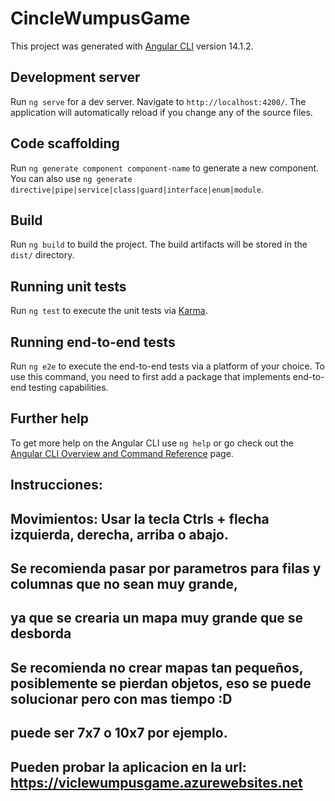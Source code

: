 # CincleWumpusGame

This project was generated with [Angular CLI](https://github.com/angular/angular-cli) version 14.1.2.

## Development server

Run `ng serve` for a dev server. Navigate to `http://localhost:4200/`. The application will automatically reload if you change any of the source files.

## Code scaffolding

Run `ng generate component component-name` to generate a new component. You can also use `ng generate directive|pipe|service|class|guard|interface|enum|module`.

## Build

Run `ng build` to build the project. The build artifacts will be stored in the `dist/` directory.

## Running unit tests

Run `ng test` to execute the unit tests via [Karma](https://karma-runner.github.io).

## Running end-to-end tests

Run `ng e2e` to execute the end-to-end tests via a platform of your choice. To use this command, you need to first add a package that implements end-to-end testing capabilities.

## Further help

To get more help on the Angular CLI use `ng help` or go check out the [Angular CLI Overview and Command Reference](https://angular.io/cli) page.

## Instrucciones:

## Movimientos: Usar la tecla Ctrls + flecha izquierda, derecha, arriba o abajo.

## Se recomienda pasar por parametros para filas y columnas que no sean muy grande, 
## ya que se crearia un mapa muy grande que se desborda

## Se recomienda no crear mapas tan pequeños, posiblemente se pierdan objetos, eso se puede solucionar pero con mas tiempo :D
## puede ser 7x7 o 10x7 por ejemplo.

## Pueden probar la aplicacion en la url: https://viclewumpusgame.azurewebsites.net
